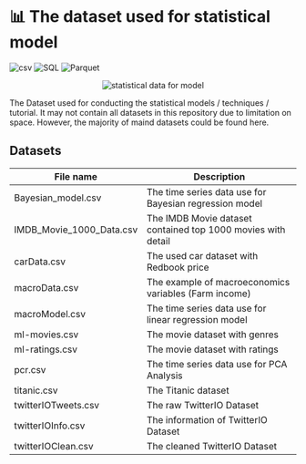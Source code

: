 # 📊 The dataset used for statistical model

![csv](https://img.shields.io/badge/Tools-csv-brightgreen)
![SQL](https://img.shields.io/badge/Tools-SQL-brightgreen)
![Parquet](https://img.shields.io/badge/Tools-parquet-brightgreen)

<p align="center">
  <img src="https://miro.medium.com/max/1400/1*t8d6pcrhaZ3GZn31Y-U0pA.png" alt="statistical data for model"/>
</p>

The Dataset used for conducting the statistical models / techniques / tutorial. It may not contain all datasets in this repository due to limitation on space. However, the majority of maind datasets could be found here.

## Datasets
| File name | Description |
| --- | --- |
| Bayesian_model.csv | The time series data use for Bayesian regression model |
| IMDB_Movie_1000_Data.csv | The IMDB Movie dataset contained top 1000 movies with detail |
| carData.csv | The used car dataset with Redbook price |
| macroData.csv | The example of macroeconomics variables (Farm income) |
| macroModel.csv | The time series data use for linear regression model |
| ml-movies.csv | The movie dataset with genres |
| ml-ratings.csv | The movie dataset with ratings |
| pcr.csv | The time series data use for PCA Analysis |
| titanic.csv | The Titanic dataset |
| twitterIOTweets.csv | The raw TwitterIO Dataset |
| twitterIOInfo.csv | The information of TwitterIO Dataset |
| twitterIOClean.csv | The cleaned TwitterIO Dataset |
